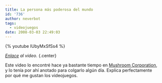```yaml
---
title: La persona más poderosa del mundo
id: '736'
author: neverbot
tags:
  - videojuegos
date: 2008-03-03 22:49:03
---
```


{% youtube IUbyMxSfSs4 %}

_[Enlace](http://www.youtube.com/watch?v=IUbyMxSfSs4) al video._ {.center}

Este video lo encontré hace ya bastante tiempo en [Mushroom Corporation](http://www.mushroomcorporation.com/?p=83), y lo tenía por ahí anotado para colgarlo algún día. Explica perfectamente por qué me gustan los videojuegos.